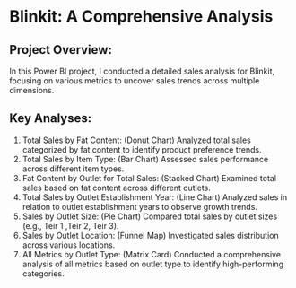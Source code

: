 # Blinkit: A Comprehensive Analysis

## Project Overview:
In this Power BI project, I conducted a detailed sales analysis for Blinkit, focusing on various metrics to uncover sales trends across multiple dimensions.

## Key Analyses:
1) Total Sales by Fat Content: (Donut Chart)
    Analyzed total sales categorized by fat content to identify product preference trends.
2) Total Sales by Item Type: (Bar Chart)
    Assessed sales performance across different item types.
3) Fat Content by Outlet for Total Sales: (Stacked Chart)
    Examined total sales based on fat content across different outlets.
4) Total Sales by Outlet Establishment Year: (Line Chart)
    Analyzed sales in relation to outlet establishment years to observe growth trends.
5) Sales by Outlet Size:  (Pie Chart)
    Compared total sales by outlet sizes (e.g., Teir 1 ,Teir 2, Teir 3).
6) Sales by Outlet Location:  (Funnel Map)
    Investigated sales distribution across various locations.
7) All Metrics by Outlet Type:  (Matrix Card)
    Conducted a comprehensive analysis of all metrics based on outlet type to identify high-performing categories.


